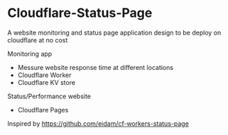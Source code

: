 # Cloudflare-Status-Page
A website monitoring and status page application design to be deploy on cloudflare at no cost

Monitoring app
- Messure website response time at different locations
- Cloudflare Worker
- Cloudflare KV store

Status/Performance website
- Cloudflare Pages

Inspired by https://github.com/eidam/cf-workers-status-page
